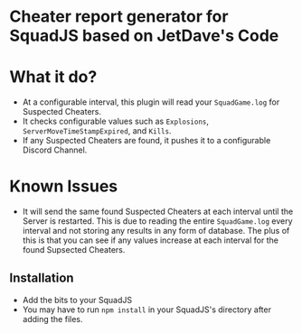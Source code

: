 # Cheater report generator for SquadJS based on JetDave's Code

# What it do?
- At a configurable interval, this plugin will read your `SquadGame.log` for Suspected Cheaters.
- It checks configurable values such as `Explosions`, `ServerMoveTimeStampExpired`, and `Kills`.
- If any Suspected Cheaters are found, it pushes it to a configurable Discord Channel.

# Known Issues
- It will send the same found Suspected Cheaters at each interval until the Server is restarted. This is due to reading the entire `SquadGame.log` every interval and not storing any results in any form of database. The plus of this is that you can see if any values increase at each interval for the found Supsected Cheaters.

## Installation
- Add the bits to your SquadJS
- You may have to run `npm install` in your SquadJS's directory after adding the files.